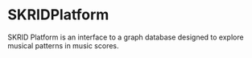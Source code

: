 # SKRIDPlatform

SKRID Platform is an interface to a graph database designed to explore musical patterns in music scores.


   
